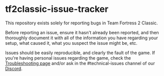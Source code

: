 # tf2classic-issue-tracker
This repository exists solely for reporting bugs in Team Fortress 2 Classic.

Before reporting an issue, ensure it hasn't already been reported, and then thoroughly document it with all of the information you have regarding your setup, what caused it, what you suspect the issue might be, etc.

Issues should be easily reproducible, and clearly the fault of the game. If you're having personal issues regarding the game, check the [Troubleshooting page](https://wiki.tf2classic.com/wiki/Troubleshooting) and/or ask in the #technical-issues channel of our [Discord](https://discord.gg/3zMk4vn).
